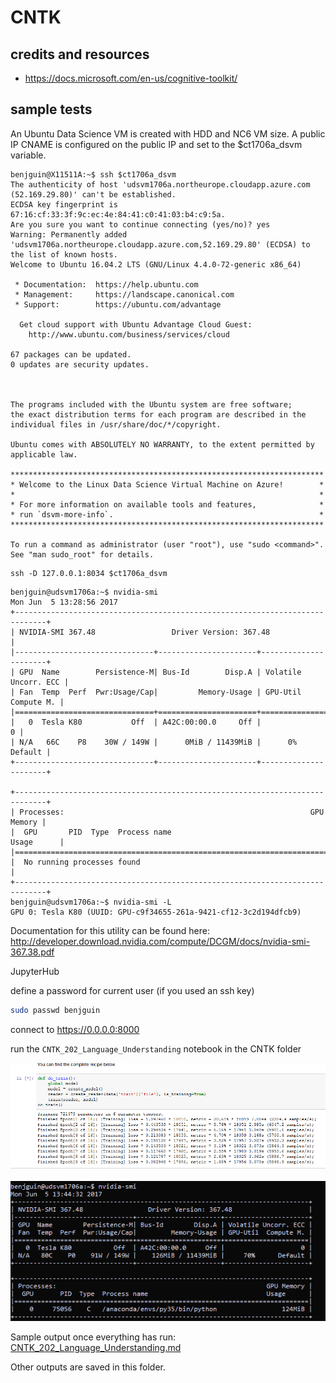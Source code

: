 # CNTK

## credits and resources

- <https://docs.microsoft.com/en-us/cognitive-toolkit/>

## sample tests

An Ubuntu Data Science VM is created with HDD and NC6 VM size. 
A public IP CNAME is configured on the public IP and set to the $ct1706a_dsvm variable.

```
benjguin@X11511A:~$ ssh $ct1706a_dsvm
The authenticity of host 'udsvm1706a.northeurope.cloudapp.azure.com (52.169.29.80)' can't be established.
ECDSA key fingerprint is 67:16:cf:33:3f:9c:ec:4e:84:41:c0:41:03:b4:c9:5a.
Are you sure you want to continue connecting (yes/no)? yes
Warning: Permanently added 'udsvm1706a.northeurope.cloudapp.azure.com,52.169.29.80' (ECDSA) to the list of known hosts.
Welcome to Ubuntu 16.04.2 LTS (GNU/Linux 4.4.0-72-generic x86_64)

 * Documentation:  https://help.ubuntu.com
 * Management:     https://landscape.canonical.com
 * Support:        https://ubuntu.com/advantage

  Get cloud support with Ubuntu Advantage Cloud Guest:
    http://www.ubuntu.com/business/services/cloud

67 packages can be updated.
0 updates are security updates.



The programs included with the Ubuntu system are free software;
the exact distribution terms for each program are described in the
individual files in /usr/share/doc/*/copyright.

Ubuntu comes with ABSOLUTELY NO WARRANTY, to the extent permitted by
applicable law.

**********************************************************************
* Welcome to the Linux Data Science Virtual Machine on Azure!        *
*                                                                    *
* For more information on available tools and features,              *
* run `dsvm-more-info`.                                              *
**********************************************************************

To run a command as administrator (user "root"), use "sudo <command>".
See "man sudo_root" for details.
```

```
ssh -D 127.0.0.1:8034 $ct1706a_dsvm
```

```
benjguin@udsvm1706a:~$ nvidia-smi
Mon Jun  5 13:28:56 2017
+-----------------------------------------------------------------------------+
| NVIDIA-SMI 367.48                 Driver Version: 367.48                    |
|-------------------------------+----------------------+----------------------+
| GPU  Name        Persistence-M| Bus-Id        Disp.A | Volatile Uncorr. ECC |
| Fan  Temp  Perf  Pwr:Usage/Cap|         Memory-Usage | GPU-Util  Compute M. |
|===============================+======================+======================|
|   0  Tesla K80           Off  | A42C:00:00.0     Off |                    0 |
| N/A   66C    P8    30W / 149W |      0MiB / 11439MiB |      0%      Default |
+-------------------------------+----------------------+----------------------+

+-----------------------------------------------------------------------------+
| Processes:                                                       GPU Memory |
|  GPU       PID  Type  Process name                               Usage      |
|=============================================================================|
|  No running processes found                                                 |
+-----------------------------------------------------------------------------+
benjguin@udsvm1706a:~$ nvidia-smi -L
GPU 0: Tesla K80 (UUID: GPU-c9f34655-261a-9421-cf12-3c2d194dfcb9)
```

Documentation for this utility can be found here: <http://developer.download.nvidia.com/compute/DCGM/docs/nvidia-smi-367.38.pdf>

JupyterHub

define a password for current user (if you used an ssh key)

```bash
sudo passwd benjguin
```

connect to https://0.0.0.0:8000

run the `CNTK_202_Language_Understanding` notebook in the CNTK folder

![](img/ct1.png)

![](img/ct2.png)

Sample output once everything has run: [CNTK_202_Language_Understanding.md](CNTK_202_Language_Understanding.md)

Other outputs are saved in this folder.
